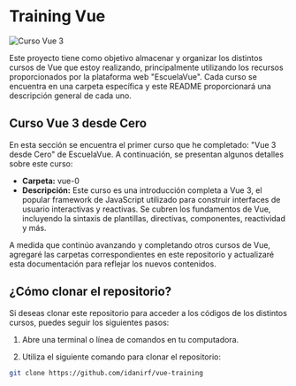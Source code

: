 # Training Vue

![Curso Vue 3](https://a.storyblok.com/f/87002/1280x720/18667defa9/curso-vue-3-desde-cero.jpg)

Este proyecto tiene como objetivo almacenar y organizar los distintos cursos de Vue que estoy realizando, principalmente utilizando los recursos proporcionados por la plataforma web "EscuelaVue". Cada curso se encuentra en una carpeta específica y este README proporcionará una descripción general de cada uno.

## Curso Vue 3 desde Cero

En esta sección se encuentra el primer curso que he completado: "Vue 3 desde Cero" de EscuelaVue. A continuación, se presentan algunos detalles sobre este curso:

- **Carpeta:** vue-0
- **Descripción:** Este curso es una introducción completa a Vue 3, el popular framework de JavaScript utilizado para construir interfaces de usuario interactivas y reactivas. Se cubren los fundamentos de Vue, incluyendo la sintaxis de plantillas, directivas, componentes, reactividad y más.

A medida que continúo avanzando y completando otros cursos de Vue, agregaré las carpetas correspondientes en este repositorio y actualizaré esta documentación para reflejar los nuevos contenidos.

## ¿Cómo clonar el repositorio?

Si deseas clonar este repositorio para acceder a los códigos de los distintos cursos, puedes seguir los siguientes pasos:

1. Abre una terminal o línea de comandos en tu computadora.

2. Utiliza el siguiente comando para clonar el repositorio:

```bash
git clone https://github.com/idanirf/vue-training 

